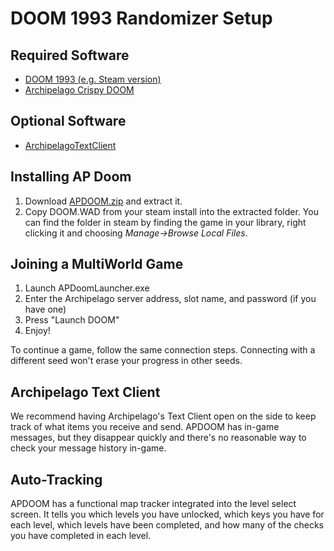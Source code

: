 # DOOM 1993 Randomizer Setup

## Required Software

- [DOOM 1993 (e.g. Steam version)](https://store.steampowered.com/app/2280/DOOM_1993/)
- [Archipelago Crispy DOOM](https://github.com/Daivuk/apdoom/releases)

## Optional Software

- [ArchipelagoTextClient](https://github.com/ArchipelagoMW/Archipelago/releases)

## Installing AP Doom
1. Download [APDOOM.zip](https://github.com/Daivuk/apdoom/releases) and extract it.
2. Copy DOOM.WAD from your steam install into the extracted folder.
   You can find the folder in steam by finding the game in your library, right clicking it and choosing *Manage→Browse Local Files*.

## Joining a MultiWorld Game

1. Launch APDoomLauncher.exe
2. Enter the Archipelago server address, slot name, and password (if you have one)
3. Press "Launch DOOM"
4. Enjoy!

To continue a game, follow the same connection steps. Connecting with a different seed won't erase your progress in other seeds.

## Archipelago Text Client

We recommend having Archipelago's Text Client open on the side to keep track of what items you receive and send. APDOOM has in-game messages, but they disappear quickly and there's no reasonable way to check your message history in-game.

## Auto-Tracking

APDOOM has a functional map tracker integrated into the level select screen. It tells you which levels you have unlocked, which keys you have for each level, which levels have been completed, and how many of the checks you have completed in each level.
